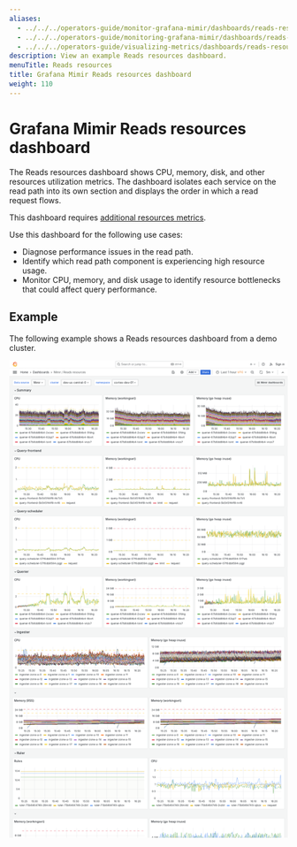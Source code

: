 ```yaml
---
aliases:
  - ../../../operators-guide/monitor-grafana-mimir/dashboards/reads-resources/
  - ../../../operators-guide/monitoring-grafana-mimir/dashboards/reads-resources/
  - ../../../operators-guide/visualizing-metrics/dashboards/reads-resources/
description: View an example Reads resources dashboard.
menuTitle: Reads resources
title: Grafana Mimir Reads resources dashboard
weight: 110
---
```


# Grafana Mimir Reads resources dashboard

The Reads resources dashboard shows CPU, memory, disk, and other resources utilization metrics.
The dashboard isolates each service on the read path into its own section and displays the order in which a read request flows.

This dashboard requires [additional resources metrics](../../requirements/#additional-resources-metrics).

Use this dashboard for the following use cases:

- Diagnose performance issues in the read path.
- Identify which read path component is experiencing high resource usage.
- Monitor CPU, memory, and disk usage to identify resource bottlenecks that could affect query performance.

## Example

The following example shows a Reads resources dashboard from a demo cluster.

![Grafana Mimir reads resources dashboard](mimir-reads-resources.png)
